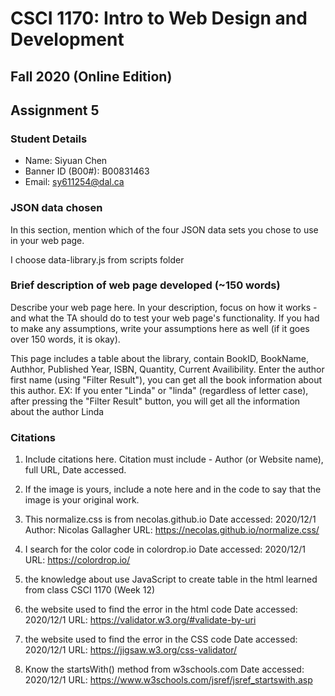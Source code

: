 # CSCI 1170: Intro to Web Design and Development
## Fall 2020 (Online Edition)
## Assignment 5


### Student Details
- Name: Siyuan Chen
- Banner ID (B00#): B00831463
- Email: sy611254@dal.ca


### JSON data chosen
In this section, mention which of the four JSON data sets you chose to use in your web page.

I choose data-library.js from scripts folder


### Brief description of web page developed (~150 words)
Describe your web page here. In your description, focus on how it works - and what the TA should do to test your web page's functionality. If you had to make any assumptions, write your assumptions here as well (if it goes over 150 words, it is okay).

This page includes a table about the library, contain BookID, BookName, Authhor, Published Year, ISBN, Quantity, Current Availibility. Enter the author first name (using "Filter Result"), you can get all the book information about this author.
EX: If you enter "Linda" or "linda" (regardless of letter case), after pressing the "Filter Result" button, you will get all the information about the author Linda


### Citations
1. Include citations here. Citation must include - Author (or Website name), full URL, Date accessed.

2. If the image is yours, include a note here and in the code to say that the image is your original work.

3. This normalize.css is from necolas.github.io
    Date accessed: 2020/12/1
    Author: Nicolas Gallagher
    URL:  https://necolas.github.io/normalize.css/

4. I search for the color code in colordrop.io
    Date accessed: 2020/12/1
    URL: https://colordrop.io/

5. the knowledge about use JavaScript to create table in the html learned from class CSCI 1170 (Week 12)

6. the website used to find the error in the html code
    Date accessed: 2020/12/1
    URL: https://validator.w3.org/#validate-by-uri

7. the website used to find the error in the CSS code
    Date accessed: 2020/12/1
    URL: https://jigsaw.w3.org/css-validator/

8. Know the startsWith() method from w3schools.com
    Date accessed: 2020/12/1
    URL: https://www.w3schools.com/jsref/jsref_startswith.asp





